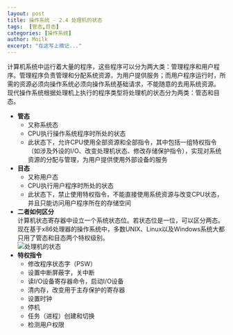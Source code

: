 ```yaml
---
layout: post
title: 操作系统 - 2.4 处理机的状态
tags:  [管态,目态]
categories: [操作系统]
author: Moilk
excerpt: "在这写上摘记..."
---
```

计算机系统中运行着大量的程序，这些程序可以分为两大类：管理程序和用户程序。管理程序负责管理和分配系统资源，为用户提供服务；而用户程序运行时，所需的资源必须向操作系统必须向操作系统基础请求，不能随意的去用系统资源。  
现代操作系统根据处理机上执行的程序类型将处理机的状态分为两类：管态和目态。  

- **管态**  
	+ 又称系统态  
	+ CPU执行操作系统程序时所处的状态  
	+ 此状态下，允许CPU使用全部资源和全部指令，其中包括一组特权指令（如涉及外设的I/O、改变处理机状态、修改存储保护指令），实现对系统资源的分配与管理，为用户提供使用外部设备的服务  
- **目态**  
	+ 又称用户态  
	+ CPU执行用户程序时所处的状态  
	+ 此状态下，禁止使用特权指令，不能直接使用系统资源与改变CPU状态，并且只能访问用户程序所在的存储空间  
- **二者如何区分**  
计算机状态寄存器中设立一个系统状态位。若状态位是一位，可以区分两态。现在基于x86处理器的操作系统中，多数UNIX、Linux以及Windows系统大都只用了管态和目态两个特权级别。  
![处理机的状态]({{site.baseurl}}/assets/images/OS/2-4-1.png)  
- **特权指令**  
	+ 修改程序状态字（PSW）  
	+ 设置中断屏蔽字，关中断  
	+ 读I/O设备寄存器命令，启动I/O设备  
	+ 清内存，改变用于主存保护的寄存器  
	+ 设置时钟  
	+ 停机  
	+ 任务（进程）创建和切换  
	+ 检测用户权限  